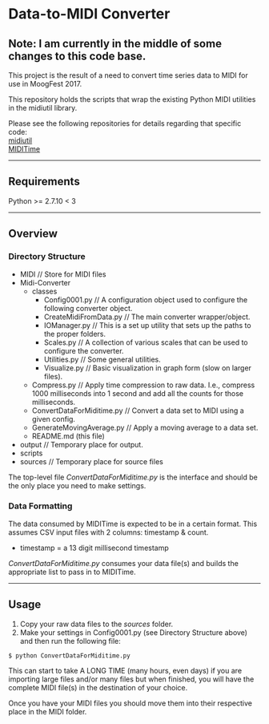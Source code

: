 # Data-to-MIDI Converter

## Note: I am currently in the middle of some changes to this code base.

This project is the result of a need to convert time series data to MIDI for use in MoogFest 2017.

This repository holds the scripts that wrap the existing Python MIDI utilities in the midiutil library.

Please see the following repositories for details regarding that specific code:  
[midiutil](https://github.com/duggan/midiutil)  
[MIDITime](https://github.com/cirlabs/miditime)

----
## Requirements

Python >= 2.7.10 < 3

----

## Overview

### Directory Structure

* MIDI // Store for MIDI files
* Midi-Converter
  + classes
    - Config0001.py // A configuration object used to configure the following converter object.
    - CreateMidiFromData.py // The main converter wrapper/object.
    - IOManager.py // This is a set up utility that sets up the paths to the proper folders.
    - Scales.py // A collection of various scales that can be used to configure the converter.
    - Utilities.py // Some general utilities.
    - Visualize.py // Basic visualization in graph form (slow on larger files).
  + Compress.py // Apply time compression to raw data. I.e., compress 1000 milliseconds into 1 second and add all the counts for those milliseconds.
  + ConvertDataForMiditime.py // Convert a data set to MIDI using a given config.
  + GenerateMovingAverage.py // Apply a moving average to a data set.
  + README.md (this file)
* output // Temporary place for output.
* scripts
* sources // Temporary place for source files

The top-level file _ConvertDataForMiditime.py_ is the interface and should be the only place you need to make settings.

### Data Formatting

The data consumed by MIDITime is expected to be in a certain format. This assumes CSV input files with 2 columns: timestamp & count.

* timestamp = a 13 digit millisecond timestamp

_ConvertDataForMiditime.py_ consumes your data file(s) and builds the appropriate list to pass in to MIDITime.

----
## Usage

1. Copy your raw data files to the _sources_ folder.
2. Make your settings in Config0001.py (see Directory Structure above) and then run the following file:

```
$ python ConvertDataForMiditime.py
```

This can start to take A LONG TIME (many hours, even days) if you are importing large files and/or many files but when finished, you will have the complete MIDI file(s) in the destination of your choice.

Once you have your MIDI files you should move them into their respective place in the MIDI folder.

